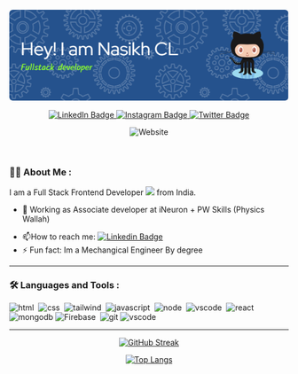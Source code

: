 
<div id="header" align="center">

<!--   <img src="https://media.giphy.com/media/M9gbBd9nbDrOTu1Mqx/giphy.gif" width="100"/> -->
![Header](./github-header-image.png)
  
  <div id="badges">
  
  <a href="https://www.linkedin.com/in/nasikh-cl/">
    <img src="https://img.shields.io/badge/LinkedIn-blue?style=for-the-badge&logo=linkedin&logoColor=white" alt="LinkedIn Badge"/>
  </a>
  <a href="https://www.instagram.com/nasikh_cl/">
    <img src="https://img.shields.io/badge/Instagram-E4405F?style=for-the-badge&logo=instagram&logoColor=white" alt="Instagram Badge"/>
  </a>
  <a href="https://twitter.com/nasikh_cl">
    <img src="https://img.shields.io/badge/Twitter-blue?style=for-the-badge&logo=twitter&logoColor=white" alt="Twitter Badge"/>
  </a>
  
    
    
  ![Website](https://img.shields.io/website?url=https%3A%2F%2Fnasikhcl.me)

</div>

<img src="https://komarev.com/ghpvc/?username=NasikhCL&style=flat-square&color=blue" alt=""/>

<!-- <h1>
  hey,
  <img src="https://media.giphy.com/media/hvRJCLFzcasrR4ia7z/giphy.gif" width="30px"/> Nasikh CL Here
</h1> -->

  
</div>

<!-- <div align="center">
  <img src="https://media.giphy.com/media/dWesBcTLavkZuG35MI/giphy.gif" width="600" height="300"/>
</div> -->

### :man_technologist: About Me :
I am a Full Stack Frontend Developer <img src="https://media.giphy.com/media/WUlplcMpOCEmTGBtBW/giphy.gif" width="30"> from India.
- :telescope: Working as Associate developer at iNeuron + PW Skills (Physics Wallah)
<!-- - :telescope: I Worked as a Teaching Assistant Intern At Coding Ninjas, Resolving Students Doubts and helping them in their projects and Other Assignments -->
- :mailbox:How to reach me: [![Linkedin Badge](https://img.shields.io/badge/-nasikh_cl-blue?style=flat&logo=Linkedin&logoColor=white)](https://www.linkedin.com/in/nasikh-cl/)
- ⚡ Fun fact: Im a Mechangical Engineer By degree

<hr/>


### :hammer_and_wrench: Languages and Tools :
<div>
 
  <img src="https://icongr.am/devicon/html5-original-wordmark.svg?size=90&color=currentColor" alt="html"/>&nbsp;
  <img src="https://icongr.am/devicon/css3-original-wordmark.svg?size=90&color=currentColor" alt="css" />&nbsp;
  <img src="https://cdn.jsdelivr.net/gh/devicons/devicon/icons/tailwindcss/tailwindcss-original-wordmark.svg" alt="tailwind" width="100" height="100"/>&nbsp;
  <img src="https://icongr.am/devicon/javascript-original.svg?size=90&color=currentColor" alt="javascript"/>&nbsp;
  <img src="https://icongr.am/devicon/nodejs-original-wordmark.svg?size=90&color=currentColor" alt="node"/>&nbsp;
  <img src="https://cdn.jsdelivr.net/gh/devicons/devicon/icons/express/express-original-wordmark.svg" alt="vscode" width="70" height="70" />&nbsp;
   <img src="https://icongr.am/devicon/react-original-wordmark.svg?size=90&color=currentColor" alt="react"/>&nbsp;
   <img src="https://icongr.am/devicon/mongodb-original-wordmark.svg?size=90&color=currentColor" alt="mongodb"/>
  <img src="https://cdn.jsdelivr.net/gh/devicons/devicon/icons/firebase/firebase-plain-wordmark.svg"  alt="Firebase" width="90" height="90"/>&nbsp;
  <img src="https://icongr.am/devicon/git-original-wordmark.svg?size=90&color=currentColor" alt="git"/>
  <img src="https://cdn.jsdelivr.net/gh/devicons/devicon/icons/vscode/vscode-plain-wordmark.svg" alt="vscode" width="70" height="70" />

  
  
          
</div>

<hr/>
<div align="center"> 


  [![GitHub Streak](https://streak-stats.demolab.com?user=NasikhCL&theme=navy-gear&border_radius=0)](https://git.io/streak-stats)


  [![Top Langs](https://github-readme-stats.vercel.app/api/top-langs/?username=NasikhCL&layout=compact&theme=vision-friendly-dark)](https://github.com/NasikhCL/github-readme-stats)


 </div>

<!--
**NasikhCL/nasikhcl** is a ✨ _special_ ✨ repository because its `README.md` (this file) appears on your GitHub profile.

Here are some ideas to get you started:

- 🔭 I’m currently working on ...
- 🌱 I’m currently learning ...
- 👯 I’m looking to collaborate on ...
- 🤔 I’m looking for help with ...
- 💬 Ask me about ...
- 📫 How to reach me: ...
- 😄 Pronouns: ...
- ⚡ Fun fact: ...
-->
